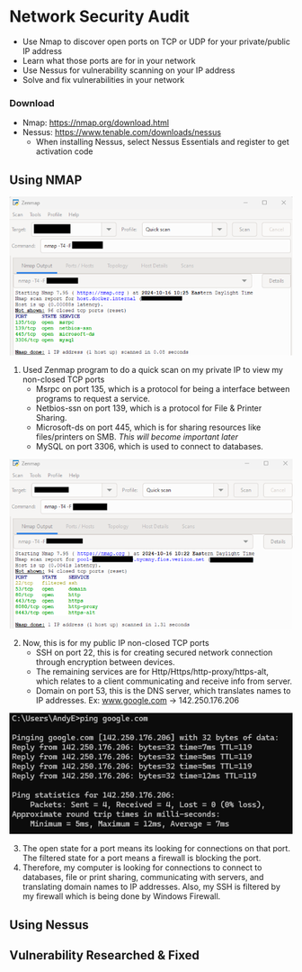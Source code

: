 # Network Security Audit
- Use Nmap to discover open ports on TCP or UDP for your private/public IP address
- Learn what those ports are for in your network
- Use Nessus for vulnerability scanning on your IP address
- Solve and fix vulnerabilities in your network

### Download
- Nmap: https://nmap.org/download.html
- Nessus: https://www.tenable.com/downloads/nessus
  - When installing Nessus, select Nessus Essentials and register to get activation code

## Using NMAP
<img src="images/01-NMAP_on_privateIPv4.png" height='auto' width='auto'/>

1. Used Zenmap program to do a quick scan on my private IP to view my non-closed TCP ports
   - Msrpc on port 135, which is a protocol for being a interface between programs to request a service.
   - Netbios-ssn on port 139, which is a protocol for File & Printer Sharing.
   - Microsoft-ds on port 445, which is for sharing resources like files/printers on SMB. *This will become important later*
   - MySQL on port 3306, which is used to connect to databases.


     
<img src="images/01-NMAP_on_publicIPv4.png" height='auto' width='auto'/>

2. Now, this is for my public IP non-closed TCP ports
   - SSH on port 22, this is for creating secured network connection through encryption between devices.
   - The remaining services are for Http/Https/http-proxy/https-alt, which relates to a client communicating and receive info from server.
   - Domain on port 53, this is the DNS server, which translates names to IP addresses. Ex: www.google.com -> 142.250.176.206

<img src="images/ping.png" height='auto' width='auto'/>


3. The open state for a port means its looking for connections on that port. The filtered state for a port means a firewall is blocking the port.
4. Therefore, my computer is looking for connections to connect to databases, file or print sharing, communicating with servers, and translating domain names to IP addresses. Also, my SSH is filtered by my firewall which is being done by Windows Firewall.


## Using Nessus

## Vulnerability Researched & Fixed
  
